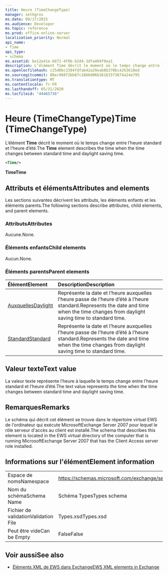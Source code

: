 ```yaml
---
title: Heure (TimeChangeType)
manager: sethgros
ms.date: 09/17/2015
ms.audience: Developer
ms.topic: reference
ms.prod: office-online-server
localization_priority: Normal
api_name:
- Time
api_type:
- schema
ms.assetid: be12e41e-6871-4f6b-b2d4-3dfa404f9ea1
description: L’élément Time décrit le moment où le temps change entre l’heure standard et l’heure d’été.
ms.openlocfilehash: c25d0bc3394fdfab42a29eab8b370bc4263618ed
ms.sourcegitcommit: 88ec988f2bb67c1866d06b361615f3674a24e795
ms.translationtype: MT
ms.contentlocale: fr-FR
ms.lasthandoff: 05/31/2020
ms.locfileid: "44465736"
---
```

# <a name="time-timechangetype"></a><span data-ttu-id="2f28b-103">Heure (TimeChangeType)</span><span class="sxs-lookup"><span data-stu-id="2f28b-103">Time (TimeChangeType)</span></span>

<span data-ttu-id="2f28b-104">L’élément **Time** décrit le moment où le temps change entre l’heure standard et l’heure d’été.</span><span class="sxs-lookup"><span data-stu-id="2f28b-104">The **Time** element describes the time when the time changes between standard time and daylight saving time.</span></span> 
  
```xml
<Time/>
```

 <span data-ttu-id="2f28b-105">**Time**</span><span class="sxs-lookup"><span data-stu-id="2f28b-105">**Time**</span></span>
## <a name="attributes-and-elements"></a><span data-ttu-id="2f28b-106">Attributs et éléments</span><span class="sxs-lookup"><span data-stu-id="2f28b-106">Attributes and elements</span></span>

<span data-ttu-id="2f28b-107">Les sections suivantes décrivent les attributs, les éléments enfants et les éléments parents.</span><span class="sxs-lookup"><span data-stu-id="2f28b-107">The following sections describe attributes, child elements, and parent elements.</span></span>
  
### <a name="attributes"></a><span data-ttu-id="2f28b-108">Attributs</span><span class="sxs-lookup"><span data-stu-id="2f28b-108">Attributes</span></span>

<span data-ttu-id="2f28b-109">Aucune.</span><span class="sxs-lookup"><span data-stu-id="2f28b-109">None.</span></span>
  
### <a name="child-elements"></a><span data-ttu-id="2f28b-110">Éléments enfants</span><span class="sxs-lookup"><span data-stu-id="2f28b-110">Child elements</span></span>

<span data-ttu-id="2f28b-111">Aucun.</span><span class="sxs-lookup"><span data-stu-id="2f28b-111">None.</span></span>
  
### <a name="parent-elements"></a><span data-ttu-id="2f28b-112">Éléments parents</span><span class="sxs-lookup"><span data-stu-id="2f28b-112">Parent elements</span></span>

|<span data-ttu-id="2f28b-113">**Élément**</span><span class="sxs-lookup"><span data-stu-id="2f28b-113">**Element**</span></span>|<span data-ttu-id="2f28b-114">**Description**</span><span class="sxs-lookup"><span data-stu-id="2f28b-114">**Description**</span></span>|
|:-----|:-----|
|[<span data-ttu-id="2f28b-115">Auxquelles</span><span class="sxs-lookup"><span data-stu-id="2f28b-115">Daylight</span></span>](daylight.md) <br/> |<span data-ttu-id="2f28b-116">Représente la date et l’heure auxquelles l’heure passe de l’heure d’été à l’heure standard.</span><span class="sxs-lookup"><span data-stu-id="2f28b-116">Represents the date and time when the time changes from daylight saving time to standard time.</span></span>  <br/> |
|[<span data-ttu-id="2f28b-117">Standard</span><span class="sxs-lookup"><span data-stu-id="2f28b-117">Standard</span></span>](standard.md) <br/> |<span data-ttu-id="2f28b-118">Représente la date et l’heure auxquelles l’heure passe de l’heure d’été à l’heure standard.</span><span class="sxs-lookup"><span data-stu-id="2f28b-118">Represents the date and time when the time changes from daylight saving time to standard time.</span></span>  <br/> |
   
## <a name="text-value"></a><span data-ttu-id="2f28b-119">Valeur texte</span><span class="sxs-lookup"><span data-stu-id="2f28b-119">Text value</span></span>

<span data-ttu-id="2f28b-120">La valeur texte représente l’heure à laquelle le temps change entre l’heure standard et l’heure d’été.</span><span class="sxs-lookup"><span data-stu-id="2f28b-120">The text value represents the time when the time changes between standard time and daylight saving time.</span></span>
  
## <a name="remarks"></a><span data-ttu-id="2f28b-121">Remarques</span><span class="sxs-lookup"><span data-stu-id="2f28b-121">Remarks</span></span>

<span data-ttu-id="2f28b-122">Le schéma qui décrit cet élément se trouve dans le répertoire virtuel EWS de l'ordinateur qui exécute MicrosoftExchange Server 2007 pour lequel le rôle serveur d'accès au client est installé.</span><span class="sxs-lookup"><span data-stu-id="2f28b-122">The schema that describes this element is located in the EWS virtual directory of the computer that is running MicrosoftExchange Server 2007 that has the Client Access server role installed.</span></span>
  
## <a name="element-information"></a><span data-ttu-id="2f28b-123">Informations sur l'élément</span><span class="sxs-lookup"><span data-stu-id="2f28b-123">Element information</span></span>

|||
|:-----|:-----|
|<span data-ttu-id="2f28b-124">Espace de noms</span><span class="sxs-lookup"><span data-stu-id="2f28b-124">Namespace</span></span>  <br/> |https://schemas.microsoft.com/exchange/services/2006/types  <br/> |
|<span data-ttu-id="2f28b-125">Nom du schéma</span><span class="sxs-lookup"><span data-stu-id="2f28b-125">Schema Name</span></span>  <br/> |<span data-ttu-id="2f28b-126">Schéma Types</span><span class="sxs-lookup"><span data-stu-id="2f28b-126">Types schema</span></span>  <br/> |
|<span data-ttu-id="2f28b-127">Fichier de validation</span><span class="sxs-lookup"><span data-stu-id="2f28b-127">Validation File</span></span>  <br/> |<span data-ttu-id="2f28b-128">Types.xsd</span><span class="sxs-lookup"><span data-stu-id="2f28b-128">Types.xsd</span></span>  <br/> |
|<span data-ttu-id="2f28b-129">Peut être vide</span><span class="sxs-lookup"><span data-stu-id="2f28b-129">Can be Empty</span></span>  <br/> |<span data-ttu-id="2f28b-130">False</span><span class="sxs-lookup"><span data-stu-id="2f28b-130">False</span></span>  <br/> |
   
## <a name="see-also"></a><span data-ttu-id="2f28b-131">Voir aussi</span><span class="sxs-lookup"><span data-stu-id="2f28b-131">See also</span></span>



- [<span data-ttu-id="2f28b-132">Éléments XML de EWS dans Exchange</span><span class="sxs-lookup"><span data-stu-id="2f28b-132">EWS XML elements in Exchange</span></span>](ews-xml-elements-in-exchange.md)

